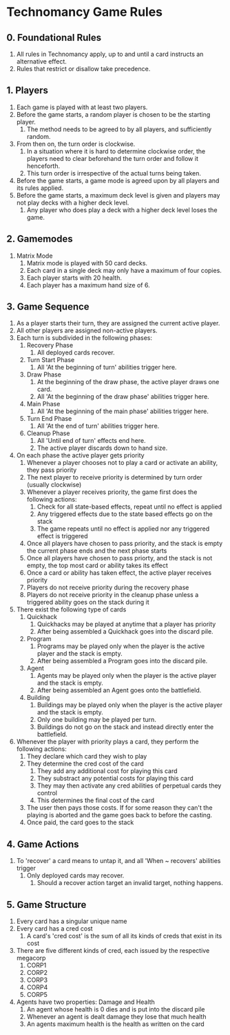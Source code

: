 # Technomancy Game Rules

## 0. Foundational Rules

1. All rules in Technomancy apply, up to and until a card instructs an alternative effect.
1. Rules that restrict or disallow take precedence.

## 1. Players

1. Each game is played with at least two players.
1. Before the game starts, a random player is chosen to be the starting player.
    1. The method needs to be agreed to by all players, and sufficiently random.
1. From then on, the turn order is clockwise.
    1. In a situation where it is hard to determine clockwise order, the
       players need to clear beforehand the turn order and follow it
       henceforth.
    1. This turn order is irrespective of the actual turns being taken.
1. Before the game starts, a game mode is agreed upon by all players and its
   rules applied.
1. Before the game starts, a maximum deck level is given and players may not
   play decks with a higher deck level.
    1. Any player who does play a deck with a higher deck level loses the game.

## 2. Gamemodes

1. Matrix Mode
    1. Matrix mode is played with 50 card decks.
    1. Each card in a single deck may only have a maximum of four copies.
    1. Each player starts with 20 health.
    1. Each player has a maximum hand size of 6.

## 3. Game Sequence

1. As a player starts their turn, they are assigned the current active player.
1. All other players are assigned non-active players.
1. Each turn is subdivided in the following phases:
    1. Recovery Phase
        1. All deployed cards recover.
    1. Turn Start Phase
        1. All 'At the beginning of turn' abilities trigger here.
    1. Draw Phase
        1. At the beginning of the draw phase, the active player draws one card.
        1. All 'At the beginning of the draw phase' abilities trigger here.
    1. Main Phase
        1. All 'At the beginning of the main phase' abilities trigger here.
    1. Turn End Phase
        1. All 'At the end of turn' abilities trigger here.
    1. Cleanup Phase
        1. All 'Until end of turn' effects end here.
        1. The active player discards down to hand size.
1. On each phase the active player gets priority
    1. Whenever a player chooses not to play a card or activate an ability, they pass priority
    1. The next player to receive priority is determined by turn order (usually clockwise)
    1. Whenever a player receives priority, the game first does the following actions:
        1. Check for all state-based effects, repeat until no effect is applied
        1. Any triggered effects due to the state based effects go on the stack
        1. The game repeats until no effect is applied nor any triggered effect is triggered
    1. Once all players have chosen to pass priority, and the stack is empty
       the current phase ends and the next phase starts
    1. Once all players have chosen to pass priorty, and the stack is not
       empty, the top most card or ability takes its effect
    1. Once a card or ability has taken effect, the active player receives priority
    1. Players do not receive priority during the recovery phase
    1. Players do not receive priority in the cleanup phase unless a triggered
       ability goes on the stack during it
1. There exist the following type of cards
    1. Quickhack
        1. Quickhacks may be played at anytime that a player has priority
        1. After being assembled a Quickhack goes into the discard pile.
    1. Program
        1. Programs may be played only when the player is the active player and the stack is empty.
        1. After being assembled a Program goes into the discard pile.
    1. Agent
        1. Agents may be played only when the player is the active player and the stack is empty.
        1. After being assembled an Agent goes onto the battlefield.
    1. Building
        1. Buildings may be played only when the player is the active player and the stack is empty.
        1. Only one building may be played per turn.
        1. Buildings do not go on the stack and instead directly enter the battlefield.
1. Whenever the player with priority plays a card, they perform the following actions:
    1. They declare which card they wish to play
    1. They determine the cred cost of the card
        1. They add any additional cost for playing this card
        1. They substract any potential costs for playing this card
        1. They may then activate any cred abilities of perpetual cards they control
        1. This determines the final cost of the card
    1. The user then pays those costs. If for some reason they can't the
       playing is aborted and the game goes back to before the casting.
    1. Once paid, the card goes to the stack

## 4. Game Actions

1. To 'recover' a card means to untap it, and all 'When ~ recovers' abilities trigger 
    1. Only deployed cards may recover.
        1. Should a recover action target an invalid target, nothing happens.

## 5. Game Structure

1. Every card has a singular unique name
1. Every card has a cred cost
    1. A card's 'cred cost' is the sum of all its kinds of creds that exist in its cost
1. There are five different kinds of cred, each issued by the respective megacorp
    1. CORP1
    1. CORP2
    1. CORP3
    1. CORP4
    1. CORP5
1. Agents have two properties: Damage and Health
    1. An agent whose health is 0 dies and is put into the discard pile
    1. Whenever an agent is dealt damage they lose that much health
    1. An agents maximum health is the health as written on the card
